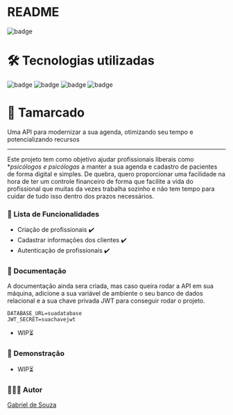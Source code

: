 # README

![badge](https://img.shields.io/badge/license-MIT-green)

# 🛠️ Tecnologias utilizadas
![badge](https://img.shields.io/badge/Node.js-43853D?style=for-the-badge&logo=node.js&logoColor=white)
![badge](https://img.shields.io/badge/TypeScript-007ACC?style=for-the-badge&logo=typescript&logoColor=white)
![badge](https://img.shields.io/badge/Express.js-404D59?style=for-the-badge)
![badge](https://img.shields.io/badge/PostgreSQL-316192?style=for-the-badge&logo=postgresql&logoColor=white)

# 📅 Tamarcado

Uma API para modernizar a sua agenda, otimizando seu tempo e potencializando recursos

---

Este projeto tem como objetivo ajudar profissionais liberais como **psicólogos e psicólogas* a manter a sua agenda e cadastro de pacientes de forma digital e simples. De quebra, quero proporcionar uma facilidade na hora de ter um controle financeiro de forma que facilite a vida do profissional que muitas da vezes trabalha sozinho e não tem tempo para cuidar de tudo isso dentro dos prazos necessários.

### 📃 Lista de Funcionalidades

- Criação de profissionais ✔️
- Cadastrar informações dos clientes ✔️
- Autenticação de profissionais ✔️

### 📁 Documentação

A documentação ainda sera criada, mas caso queira rodar a API em sua máquina, adicione a sua variável de ambiente o seu banco de dados relacional e a sua chave privada JWT para conseguir rodar o projeto.
```
DATABASE_URL=suadatabase
JWT_SECRET=suachavejwt
```

- WIP⏳

### 🎥 Demonstração

- WIP⏳

### 🧑🏻‍💻 Autor

[Gabriel de Souza](https://desouzadev.vercel.app/)
